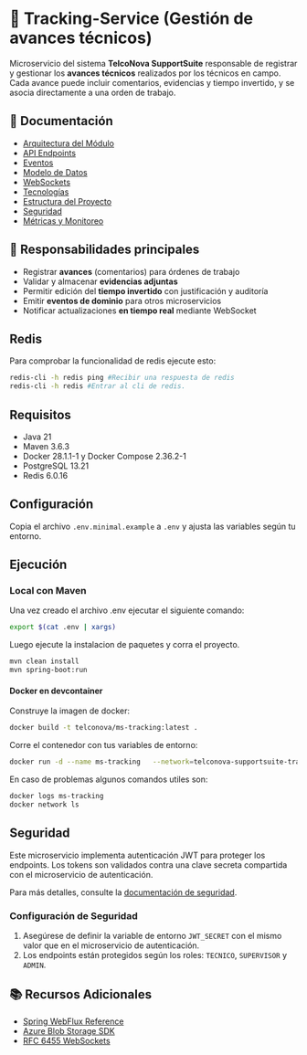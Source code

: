 # 📍 Tracking-Service (Gestión de avances técnicos)

Microservicio del sistema **TelcoNova SupportSuite** responsable de registrar y gestionar los **avances técnicos** realizados por los técnicos en campo. Cada avance puede incluir comentarios, evidencias y tiempo invertido, y se asocia directamente a una orden de trabajo.

## 📑 Documentación

- [Arquitectura del Módulo](docs/arquitectura.md)
- [API Endpoints](docs/api-endpoints.md)
- [Eventos](docs/eventos.md)
- [Modelo de Datos](docs/modelo-datos.md)
- [WebSockets](docs/websockets.md)
- [Tecnologías](docs/tecnologias.md)
- [Estructura del Proyecto](docs/estructura-proyecto.md)
- [Seguridad](docs/seguridad.md)
- [Métricas y Monitoreo](docs/metricas.md)

## 🧭 Responsabilidades principales

- Registrar **avances** (comentarios) para órdenes de trabajo
- Validar y almacenar **evidencias adjuntas**
- Permitir edición del **tiempo invertido** con justificación y auditoría
- Emitir **eventos de dominio** para otros microservicios
- Notificar actualizaciones **en tiempo real** mediante WebSocket

## Redis

Para comprobar la funcionalidad de redis ejecute esto:

```sh
redis-cli -h redis ping #Recibir una respuesta de redis
redis-cli -h redis #Entrar al cli de redis.
```

## Requisitos

- Java 21
- Maven 3.6.3
- Docker 28.1.1-1 y Docker Compose 2.36.2-1
- PostgreSQL 13.21
- Redis 6.0.16

## Configuración

Copia el archivo `.env.minimal.example` a `.env` y ajusta las variables según tu entorno.

## Ejecución

### Local con Maven

Una vez creado el archivo .env ejecutar el siguiente comando:

```bash
export $(cat .env | xargs)
```

Luego ejecute la instalacion de paquetes y corra el proyecto.

```bash
mvn clean install
mvn spring-boot:run
```

#### Docker en devcontainer

Construye la imagen de docker:

```bash
docker build -t telconova/ms-tracking:latest .
```

Corre el contenedor con tus variables de entorno:
```bash
docker run -d --name ms-tracking   --network=telconova-supportsuite-tracking-service_devcontainer_default   -p 8080:${SERVER_PORT}   --env-file .env   telconova/ms-tracking:latest
```

En caso de problemas algunos comandos utiles son:
```bash
docker logs ms-tracking
docker network ls
```

## Seguridad

Este microservicio implementa autenticación JWT para proteger los endpoints. Los tokens son validados contra una clave secreta compartida con el microservicio de autenticación.

Para más detalles, consulte la [documentación de seguridad](docs/seguridad.md).

### Configuración de Seguridad

1. Asegúrese de definir la variable de entorno `JWT_SECRET` con el mismo valor que en el microservicio de autenticación.
2. Los endpoints están protegidos según los roles: `TECNICO`, `SUPERVISOR` y `ADMIN`.


## 📚 Recursos Adicionales

* [Spring WebFlux Reference](https://docs.spring.io/spring-framework/docs/current/reference/html/web-reactive.html)
* [Azure Blob Storage SDK](https://docs.microsoft.com/azure/storage/blobs)
* [RFC 6455 WebSockets](https://tools.ietf.org/html/rfc6455)